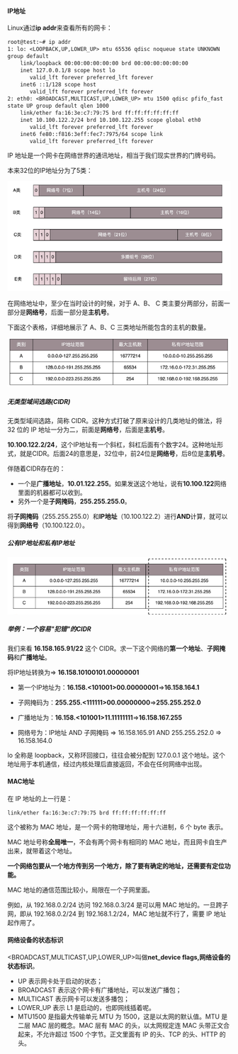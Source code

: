 #### IP地址

Linux通过**ip addr**来查看所有的网卡：

```shell
root@test:~# ip addr
1: lo: <LOOPBACK,UP,LOWER_UP> mtu 65536 qdisc noqueue state UNKNOWN group default 
    link/loopback 00:00:00:00:00:00 brd 00:00:00:00:00:00
    inet 127.0.0.1/8 scope host lo
       valid_lft forever preferred_lft forever
    inet6 ::1/128 scope host 
       valid_lft forever preferred_lft forever
2: eth0: <BROADCAST,MULTICAST,UP,LOWER_UP> mtu 1500 qdisc pfifo_fast state UP group default qlen 1000
    link/ether fa:16:3e:c7:79:75 brd ff:ff:ff:ff:ff:ff
    inet 10.100.122.2/24 brd 10.100.122.255 scope global eth0
       valid_lft forever preferred_lft forever
    inet6 fe80::f816:3eff:fec7:7975/64 scope link 
       valid_lft forever preferred_lft forever
```

IP 地址是一个网卡在网络世界的通讯地址，相当于我们现实世界的门牌号码。 

本来32位的IP地址分为了5类：

![QQ截图20210306131937](../../media/QQ截图20210306131937.png)

在网络地址中，至少在当时设计的时候，对于 A、B、 C 类主要分两部分，前面一部分是**网络号**，后面一部分是**主机号**。

下面这个表格，详细地展示了 A、B、C 三类地址所能包含的主机的数量。

![QQ截图20210306132117](../../media/QQ截图20210306132117.png)

##### 无类型域间选路(CIDR)

无类型域间选路，简称 CIDR。这种方式打破了原来设计的几类地址的做法，将 32 位的 IP 地址一分为二，前面是**网络号**，后面是**主机号**。 

**10.100.122.2/24**，这个IP地址有一个斜杠，斜杠后面有个数字24。这种地址形式，就是CIDR。后面24的意思是，32位中，前24位是**网络号**，后8位是**主机号**。

伴随着CIDR存在的：

- 一个是**广播地址**，**10.01.122.255**。如果发送这个地址，说有**10.100.122**网络里面的机器都可以收到。
- 另外一个是**子网掩码**，**255.255.255.0**。

将**子网掩码**（255.255.255.0）和**IP地址**（10.100.122.2）进行**AND**计算，就可以得到**网络号**（10.100.122.0）。

##### 公有IP地址和私有IP地址

![QQ截图20210306133246](../../media/QQ截图20210306133246.png)

##### 举例：一个容易"犯错"的CIDR

我们来看 **16.158.165.91/22** 这个 CIDR。求一下这个网络的**第一个地址**、**子网掩码**和**广播地址**。 

将IP地址转换为=> **16.158.10100101.00000001**

- 第一个IP地址为：**16.158.<101001>00.00000001**=>**16.158.164.1**

- 子网掩码为：**255.255.<111111>00.00000000**=>**255.255.252.0**

- 广播地址为：**16.158.<101001>11.11111111**=>**16.158.167.255**

- 网络号为：IP地址 AND 子网掩码 => 16.158.165.91 AND 255.255.252.0 => 16.158.164.0

lo 全称是 loopback，又称环回接口，往往会被分配到 127.0.0.1 这个地址。这个地址用于本机通信，经过内核处理后直接返回，不会在任何网络中出现。 

#### MAC地址

在 IP 地址的上一行是：
```shell
link/ether fa:16:3e:c7:79:75 brd ff:ff:ff:ff:ff:ff
```
这个被称为 MAC 地址，是一个网卡的物理地址，用十六进制，6 个 byte 表示。 

MAC 地址号称**全局唯一**，不会有两个网卡有相同的 MAC 地址，而且网卡自生产出来，就带着这个地址。 

**一个网络包要从一个地方传到另一个地方，除了要有确定的地址，还需要有定位功能。**

MAC 地址的通信范围比较小，局限在一个子网里面。  

例如，从 192.168.0.2/24 访问 192.168.0.3/24 是可以用 MAC 地址的。一旦跨子网，即从 192.168.0.2/24 到 192.168.1.2/24，MAC 地址就不行了，需要 IP 地址起作用了。 

#### 网络设备的状态标识

<BROADCAST,MULTICAST,UP,LOWER_UP>叫做**net_device flags,网络设备的状态标识**。

- UP 表示网卡处于启动的状态；
- BROADCAST 表示这个网卡有广播地址，可以发送广播包；
- MULTICAST 表示网卡可以发送多播包；
- LOWER_UP 表示 L1 是启动的，也即网线插着呢。 
- MTU1500 是指最大传输单元 MTU 为 1500，这是以太网的默认值。MTU 是二层 MAC 层的概念。MAC 层有 MAC 的头，以太网规定连 MAC 头带正文合起来，不允许超过 1500 个字节。正文里面有 IP 的头、TCP 的头、HTTP 的头。 